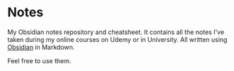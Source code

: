 # Notes
My Obsidian notes repository and cheatsheet. It contains all the notes I've taken during my online courses on Udemy or in University.  All written using [Obsidian](https://obsidian.md/) in Markdown.

Feel free to use them.